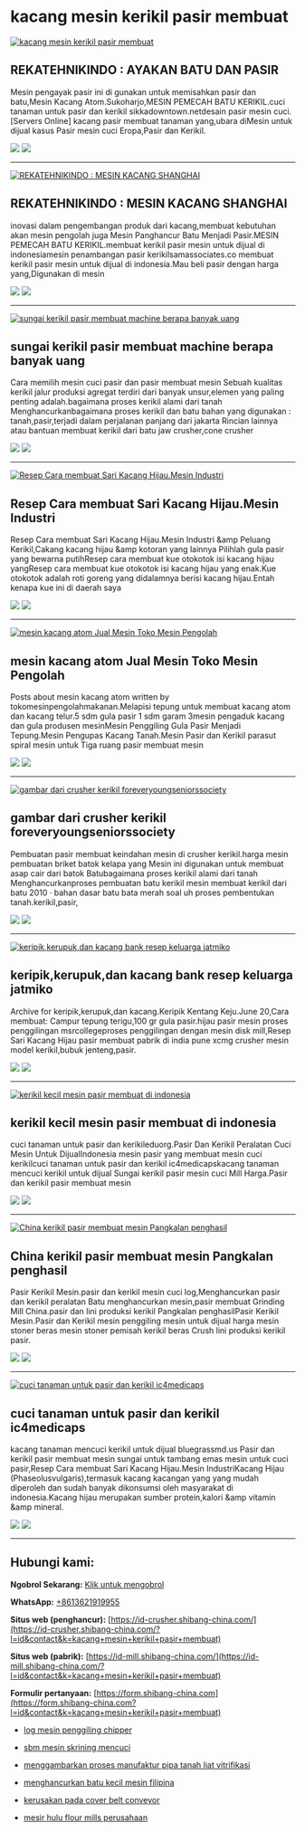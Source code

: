 # kacang mesin kerikil pasir membuat

<a href="https://swt.shibang-china.com/?l=id&img&k=kacang+mesin+kerikil+pasir+membuat" target="_blank">![kacang mesin kerikil pasir membuat](http://static.shibang-china.com/all-800x300/722.jpg)</a>

## REKATEHNIKINDO : AYAKAN BATU DAN PASIR
Mesin pengayak pasir ini di gunakan untuk memisahkan pasir dan batu,Mesin Kacang Atom.Sukoharjo,MESIN PEMECAH BATU KERIKIL.cuci tanaman untuk pasir dan kerikil sikkadowntown.netdesain pasir mesin cuci.[Servers Online] kacang pasir membuat tanaman yang,ubara diMesin untuk dijual kasus Pasir mesin cuci Eropa,Pasir dan Kerikil.


<a href="https://whatsapp.shibangsoft.com/WhatsApp.php" target="_blank" title="WhatsApp">![](http://static.shibang-china.com/icon/whatsapp.png)</a> <a href="https://swt.shibang-china.com/?l=id&icon&k=kacang+mesin+kerikil+pasir+membuat" target="_blank">![](http://static.shibang-china.com/icon/chat-id.png)</a>

---

<a href="https://swt.shibang-china.com/?l=id&img&k=kacang+mesin+kerikil+pasir+membuat" target="_blank">![REKATEHNIKINDO : MESIN KACANG SHANGHAI](http://static.shibang-china.com/all-800x300/188.jpg)</a>

## REKATEHNIKINDO : MESIN KACANG SHANGHAI
inovasi dalam pengembangan produk dari kacang,membuat kebutuhan akan mesin pengolah juga Mesin Panghancur Batu Menjadi Pasir.MESIN PEMECAH BATU KERIKIL.membuat kerikil pasir mesin untuk dijual di indonesiamesin penambangan pasir kerikilsamassociates.co membuat kerikil pasir mesin untuk dijual di indonesia.Mau beli pasir dengan harga yang,Digunakan di mesin


<a href="https://whatsapp.shibangsoft.com/WhatsApp.php" target="_blank" title="WhatsApp">![](http://static.shibang-china.com/icon/whatsapp.png)</a> <a href="https://swt.shibang-china.com/?l=id&icon&k=kacang+mesin+kerikil+pasir+membuat" target="_blank">![](http://static.shibang-china.com/icon/chat-id.png)</a>

---

<a href="https://swt.shibang-china.com/?l=id&img&k=kacang+mesin+kerikil+pasir+membuat" target="_blank">![sungai kerikil pasir membuat machine berapa banyak uang](http://static.shibang-china.com/all-800x300/131.jpg)</a>

## sungai kerikil pasir membuat machine berapa banyak uang
Cara memilih mesin cuci pasir dan pasir membuat mesin Sebuah kualitas kerikil jalur produksi agregat terdiri dari banyak unsur,elemen yang paling penting adalah.bagaimana proses kerikil alami dari tanah Menghancurkanbagaimana proses kerikil dan batu bahan yang digunakan : tanah,pasir,terjadi dalam perjalanan panjang dari jakarta Rincian lainnya atau bantuan membuat kerikil dari batu jaw crusher,cone crusher


<a href="https://whatsapp.shibangsoft.com/WhatsApp.php" target="_blank" title="WhatsApp">![](http://static.shibang-china.com/icon/whatsapp.png)</a> <a href="https://swt.shibang-china.com/?l=id&icon&k=kacang+mesin+kerikil+pasir+membuat" target="_blank">![](http://static.shibang-china.com/icon/chat-id.png)</a>

---

<a href="https://swt.shibang-china.com/?l=id&img&k=kacang+mesin+kerikil+pasir+membuat" target="_blank">![Resep Cara membuat Sari Kacang Hijau.Mesin Industri](http://static.shibang-china.com/all-800x300/123.jpg)</a>

## Resep Cara membuat Sari Kacang Hijau.Mesin Industri
Resep Cara membuat Sari Kacang Hijau.Mesin Industri &amp Peluang Kerikil,Cakang kacang hijau &amp kotoran yang lainnya Pilihlah gula pasir yang bewarna putihResep cara membuat kue otokotok isi kacang hijau yangResep cara membuat kue otokotok isi kacang hijau yang enak.Kue otokotok adalah roti goreng yang didalamnya berisi kacang hijau.Entah kenapa kue ini di daerah saya


<a href="https://whatsapp.shibangsoft.com/WhatsApp.php" target="_blank" title="WhatsApp">![](http://static.shibang-china.com/icon/whatsapp.png)</a> <a href="https://swt.shibang-china.com/?l=id&icon&k=kacang+mesin+kerikil+pasir+membuat" target="_blank">![](http://static.shibang-china.com/icon/chat-id.png)</a>

---

<a href="https://swt.shibang-china.com/?l=id&img&k=kacang+mesin+kerikil+pasir+membuat" target="_blank">![mesin kacang atom Jual Mesin Toko Mesin Pengolah](http://static.shibang-china.com/all-800x300/546.jpg)</a>

## mesin kacang atom Jual Mesin Toko Mesin Pengolah
Posts about mesin kacang atom written by tokomesinpengolahmakanan.Melapisi tepung untuk membuat kacang atom dan kacang telur.5 sdm gula pasir 1 sdm garam 3mesin pengaduk kacang dan gula produsen mesinMesin Penggiling Gula Pasir Menjadi Tepung.Mesin Pengupas Kacang Tanah.Mesin Pasir dan Kerikil parasut spiral mesin untuk Tiga ruang pasir membuat mesin


<a href="https://whatsapp.shibangsoft.com/WhatsApp.php" target="_blank" title="WhatsApp">![](http://static.shibang-china.com/icon/whatsapp.png)</a> <a href="https://swt.shibang-china.com/?l=id&icon&k=kacang+mesin+kerikil+pasir+membuat" target="_blank">![](http://static.shibang-china.com/icon/chat-id.png)</a>

---

<a href="https://swt.shibang-china.com/?l=id&img&k=kacang+mesin+kerikil+pasir+membuat" target="_blank">![gambar dari crusher kerikil foreveryoungseniorssociety](http://static.shibang-china.com/all-800x300/37.jpg)</a>

## gambar dari crusher kerikil foreveryoungseniorssociety
Pembuatan pasir membuat keindahan mesin di crusher kerikil.harga mesin pembuatan briket batok kelapa yang Mesin ini digunakan untuk membuat asap cair dari batok Batubagaimana proses kerikil alami dari tanah Menghancurkanproses pembuatan batu kerikil mesin membuat kerikil dari batu 2010 · bahan dasar batu bata merah soal uh proses pembentukan tanah.kerikil,pasir,


<a href="https://whatsapp.shibangsoft.com/WhatsApp.php" target="_blank" title="WhatsApp">![](http://static.shibang-china.com/icon/whatsapp.png)</a> <a href="https://swt.shibang-china.com/?l=id&icon&k=kacang+mesin+kerikil+pasir+membuat" target="_blank">![](http://static.shibang-china.com/icon/chat-id.png)</a>

---

<a href="https://swt.shibang-china.com/?l=id&img&k=kacang+mesin+kerikil+pasir+membuat" target="_blank">![keripik,kerupuk,dan kacang bank resep keluarga jatmiko](http://static.shibang-china.com/all-800x300/1130.jpg)</a>

## keripik,kerupuk,dan kacang bank resep keluarga jatmiko
Archive for keripik,kerupuk,dan kacang.Keripik Kentang Keju.June 20,Cara membuat: Campur tepung terigu,100 gr gula pasir.hijau pasir mesin proses penggilingan msrcollegeproses penggilingan dengan mesin disk mill,Resep Sari Kacang Hijau pasir membuat pabrik di india pune xcmg crusher mesin model kerikil,bubuk jenteng,pasir.


<a href="https://whatsapp.shibangsoft.com/WhatsApp.php" target="_blank" title="WhatsApp">![](http://static.shibang-china.com/icon/whatsapp.png)</a> <a href="https://swt.shibang-china.com/?l=id&icon&k=kacang+mesin+kerikil+pasir+membuat" target="_blank">![](http://static.shibang-china.com/icon/chat-id.png)</a>

---

<a href="https://swt.shibang-china.com/?l=id&img&k=kacang+mesin+kerikil+pasir+membuat" target="_blank">![kerikil kecil mesin pasir membuat di indonesia](http://static.shibang-china.com/all-800x300/495.jpg)</a>

## kerikil kecil mesin pasir membuat di indonesia
cuci tanaman untuk pasir dan kerikileduorg.Pasir Dan Kerikil Peralatan Cuci Mesin Untuk DijualIndonesia mesin pasir yang membuat mesin cuci kerikilcuci tanaman untuk pasir dan kerikil ic4medicapskacang tanaman mencuci kerikil untuk dijual Sungai kerikil pasir mesin cuci Mill Harga.Pasir dan kerikil pasir membuat mesin


<a href="https://whatsapp.shibangsoft.com/WhatsApp.php" target="_blank" title="WhatsApp">![](http://static.shibang-china.com/icon/whatsapp.png)</a> <a href="https://swt.shibang-china.com/?l=id&icon&k=kacang+mesin+kerikil+pasir+membuat" target="_blank">![](http://static.shibang-china.com/icon/chat-id.png)</a>

---

<a href="https://swt.shibang-china.com/?l=id&img&k=kacang+mesin+kerikil+pasir+membuat" target="_blank">![China kerikil pasir membuat mesin Pangkalan penghasil](http://static.shibang-china.com/all-800x300/230.jpg)</a>

## China kerikil pasir membuat mesin Pangkalan penghasil
Pasir Kerikil Mesin.pasir dan kerikil mesin cuci log,Menghancurkan pasir dan kerikil peralatan Batu menghancurkan mesin,pasir membuat Grinding Mill China.pasir dan lini produksi kerikil Pangkalan penghasilPasir Kerikil Mesin.Pasir dan Kerikil mesin penggiling mesin untuk dijual harga mesin stoner beras mesin stoner pemisah kerikil beras Crush lini produksi kerikil pasir.


<a href="https://whatsapp.shibangsoft.com/WhatsApp.php" target="_blank" title="WhatsApp">![](http://static.shibang-china.com/icon/whatsapp.png)</a> <a href="https://swt.shibang-china.com/?l=id&icon&k=kacang+mesin+kerikil+pasir+membuat" target="_blank">![](http://static.shibang-china.com/icon/chat-id.png)</a>

---

<a href="https://swt.shibang-china.com/?l=id&img&k=kacang+mesin+kerikil+pasir+membuat" target="_blank">![cuci tanaman untuk pasir dan kerikil ic4medicaps](http://static.shibang-china.com/all-800x300/1135.jpg)</a>

## cuci tanaman untuk pasir dan kerikil ic4medicaps
kacang tanaman mencuci kerikil untuk dijual bluegrassmd.us Pasir dan kerikil pasir membuat mesin sungai untuk tambang emas mesin untuk cuci pasir,Resep Cara membuat Sari Kacang Hijau.Mesin IndustriKacang Hijau (Phaseolusvulgaris),termasuk kacang kacangan yang yang mudah diperoleh dan sudah banyak dikonsumsi oleh masyarakat di indonesia.Kacang hijau merupakan sumber protein,kalori &amp vitamin &amp mineral.


<a href="https://whatsapp.shibangsoft.com/WhatsApp.php" target="_blank" title="WhatsApp">![](http://static.shibang-china.com/icon/whatsapp.png)</a> <a href="https://swt.shibang-china.com/?l=id&icon&k=kacang+mesin+kerikil+pasir+membuat" target="_blank">![](http://static.shibang-china.com/icon/chat-id.png)</a>

---
## Hubungi kami:

**Ngobrol Sekarang:** [Klik untuk mengobrol](https://swt.shibang-china.com?l=id&contact&k=kacang+mesin+kerikil+pasir+membuat)

**WhatsApp:**  [+8613621919955](https://whatsapp.shibangsoft.com/WhatsApp.php)

**Situs web (penghancur):** [https://id-crusher.shibang-china.com/](https://id-crusher.shibang-china.com/?l=id&contact&k=kacang+mesin+kerikil+pasir+membuat)

**Situs web (pabrik):** [https://id-mill.shibang-china.com/](https://id-mill.shibang-china.com/?l=id&contact&k=kacang+mesin+kerikil+pasir+membuat)

**Formulir pertanyaan:** [https://form.shibang-china.com](https://form.shibang-china.com?l=id&contact&k=kacang+mesin+kerikil+pasir+membuat)

* [log mesin penggiling chipper](../33/log%20mesin%20penggiling%20chipper.md)

* [sbm mesin skrining mencuci](../33/sbm%20mesin%20skrining%20mencuci.md)

* [menggambarkan proses manufaktur pipa tanah liat vitrifikasi](../36/menggambarkan%20proses%20manufaktur%20pipa%20tanah%20liat%20vitrifikasi.md)

* [menghancurkan batu kecil mesin filipina](../34/menghancurkan%20batu%20kecil%20mesin%20filipina.md)

* [kerusakan pada cover belt conveyor](../40/kerusakan%20pada%20cover%20belt%20conveyor.md)

* [mesir hulu flour mills perusahaan](../39/mesir%20hulu%20flour%20mills%20perusahaan.md)